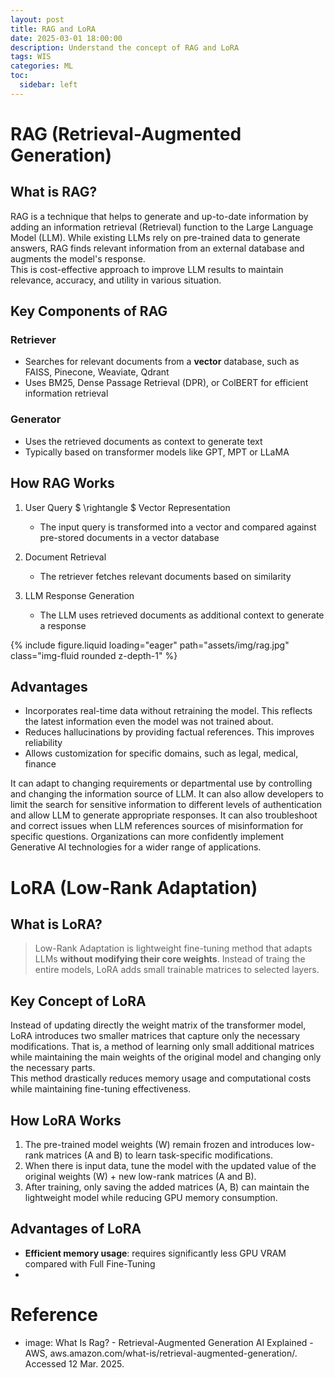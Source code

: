 ```yaml
---
layout: post
title: RAG and LoRA
date: 2025-03-01 18:00:00
description: Understand the concept of RAG and LoRA
tags: WIS
categories: ML
toc:
  sidebar: left
---
```


# RAG (Retrieval-Augmented Generation)

## What is RAG?

RAG is a technique that helps to generate and up-to-date information by adding an information retrieval (Retrieval) function to the Large Language Model (LLM). While existing LLMs rely on pre-trained data to generate answers, RAG finds relevant information from an external database and augments the model's response.  
This is cost-effective approach to improve LLM results to maintain relevance, accuracy, and utility in various situation.

## Key Components of RAG

### Retriever

- Searches for relevant documents from a **vector** database, such as FAISS, Pinecone, Weaviate, Qdrant
- Uses BM25, Dense Passage Retrieval (DPR), or ColBERT for efficient information retrieval

### Generator

- Uses the retrieved documents as context to generate text
- Typically based on transformer models like GPT, MPT or LLaMA

## How RAG Works

1. User Query $ \rightangle $ Vector Representation

   - The input query is transformed into a vector and compared against pre-stored documents in a vector database

2. Document Retrieval

   - The retriever fetches relevant documents based on similarity

3. LLM Response Generation
   - The LLM uses retrieved documents as additional context to generate a response

<div class="row mt-3">
<div class="col-sm mt-3 mt-md-0">
{% include figure.liquid loading="eager" path="assets/img/rag.jpg" class="img-fluid rounded z-depth-1" %}
</div>
</div>
  
## Advantages
- Incorporates real-time data without retraining the model. This reflects the latest information even the model was not trained about.  
- Reduces hallucinations by providing factual references. This improves reliability  
- Allows customization for specific domains, such as legal, medical, finance  
  
It can adapt to changing requirements or departmental use by controlling and changing the information source of LLM. It can also allow developers to limit the search for sensitive information to different levels of authentication and allow LLM to generate appropriate responses. It can also troubleshoot and correct issues when LLM references sources of misinformation for specific questions. Organizations can more confidently implement Generative AI technologies for a wider range of applications.
   
# LoRA (Low-Rank Adaptation)

## What is LoRA?

> Low-Rank Adaptation is lightweight fine-tuning method that adapts LLMs **without modifying their core weights**. Instead of traing the entire models, LoRA adds small trainable matrices to selected layers.

## Key Concept of LoRA

Instead of updating directly the weight matrix of the transformer model, LoRA introduces two smaller matrices that capture only the necessary modifications. That is, a method of learning only small additional matrices while maintaining the main weights of the original model and changing only the necessary parts.  
This method drastically reduces memory usage and computational costs while maintaining fine-tuning effectiveness.

## How LoRA Works

1. The pre-trained model weights (W) remain frozen and introduces low-rank matrices (A and B) to learn task-specific modifications.
2. When there is input data, tune the model with the updated value of the original weights (W) + new low-rank matrices (A and B).
3. After training, only saving the added matrices (A, B) can maintain the lightweight model while reducing GPU memory consumption.

## Advantages of LoRA

- **Efficient memory usage**: requires significantly less GPU VRAM compared with Full Fine-Tuning
-

# Reference

- image: What Is Rag? - Retrieval-Augmented Generation AI Explained - AWS, aws.amazon.com/what-is/retrieval-augmented-generation/. Accessed 12 Mar. 2025.
